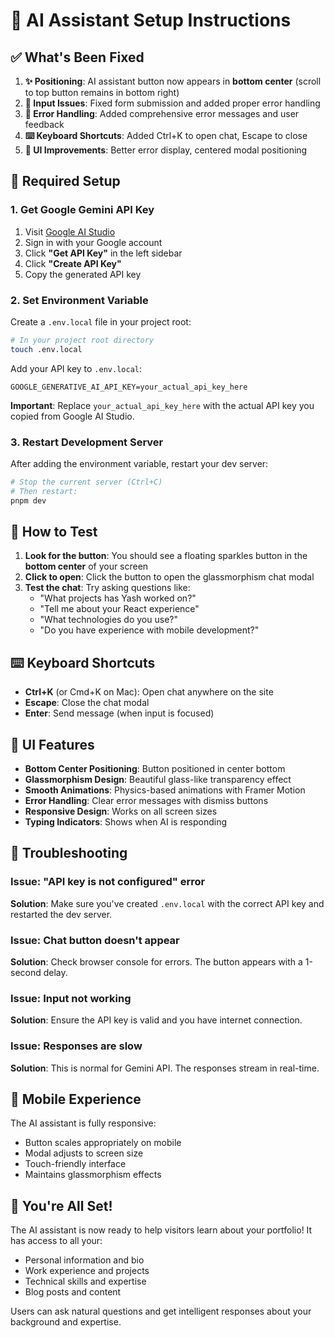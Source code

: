 # 🚀 AI Assistant Setup Instructions

## ✅ What's Been Fixed

1. **✨ Positioning**: AI assistant button now appears in **bottom center** (scroll to top button remains in bottom right)
2. **🔧 Input Issues**: Fixed form submission and added proper error handling
3. **🎯 Error Handling**: Added comprehensive error messages and user feedback
4. **⌨️ Keyboard Shortcuts**: Added Ctrl+K to open chat, Escape to close
5. **🎨 UI Improvements**: Better error display, centered modal positioning

## 📝 Required Setup

### 1. Get Google Gemini API Key

1. Visit [Google AI Studio](https://ai.google.dev/)
2. Sign in with your Google account
3. Click **"Get API Key"** in the left sidebar
4. Click **"Create API Key"** 
5. Copy the generated API key

### 2. Set Environment Variable

Create a `.env.local` file in your project root:

```bash
# In your project root directory
touch .env.local
```

Add your API key to `.env.local`:

```env
GOOGLE_GENERATIVE_AI_API_KEY=your_actual_api_key_here
```

**Important**: Replace `your_actual_api_key_here` with the actual API key you copied from Google AI Studio.

### 3. Restart Development Server

After adding the environment variable, restart your dev server:

```bash
# Stop the current server (Ctrl+C)
# Then restart:
pnpm dev
```

## 🎯 How to Test

1. **Look for the button**: You should see a floating sparkles button in the **bottom center** of your screen
2. **Click to open**: Click the button to open the glassmorphism chat modal
3. **Test the chat**: Try asking questions like:
   - "What projects has Yash worked on?"
   - "Tell me about your React experience"
   - "What technologies do you use?"
   - "Do you have experience with mobile development?"

## ⌨️ Keyboard Shortcuts

- **Ctrl+K** (or Cmd+K on Mac): Open chat anywhere on the site
- **Escape**: Close the chat modal
- **Enter**: Send message (when input is focused)

## 🎨 UI Features

- **Bottom Center Positioning**: Button positioned in center bottom
- **Glassmorphism Design**: Beautiful glass-like transparency effect
- **Smooth Animations**: Physics-based animations with Framer Motion
- **Error Handling**: Clear error messages with dismiss buttons
- **Responsive Design**: Works on all screen sizes
- **Typing Indicators**: Shows when AI is responding

## 🔧 Troubleshooting

### Issue: "API key is not configured" error
**Solution**: Make sure you've created `.env.local` with the correct API key and restarted the dev server.

### Issue: Chat button doesn't appear
**Solution**: Check browser console for errors. The button appears with a 1-second delay.

### Issue: Input not working
**Solution**: Ensure the API key is valid and you have internet connection.

### Issue: Responses are slow
**Solution**: This is normal for Gemini API. The responses stream in real-time.

## 📱 Mobile Experience

The AI assistant is fully responsive:
- Button scales appropriately on mobile
- Modal adjusts to screen size
- Touch-friendly interface
- Maintains glassmorphism effects

## 🎊 You're All Set!

The AI assistant is now ready to help visitors learn about your portfolio! It has access to all your:
- Personal information and bio
- Work experience and projects
- Technical skills and expertise
- Blog posts and content

Users can ask natural questions and get intelligent responses about your background and expertise. 